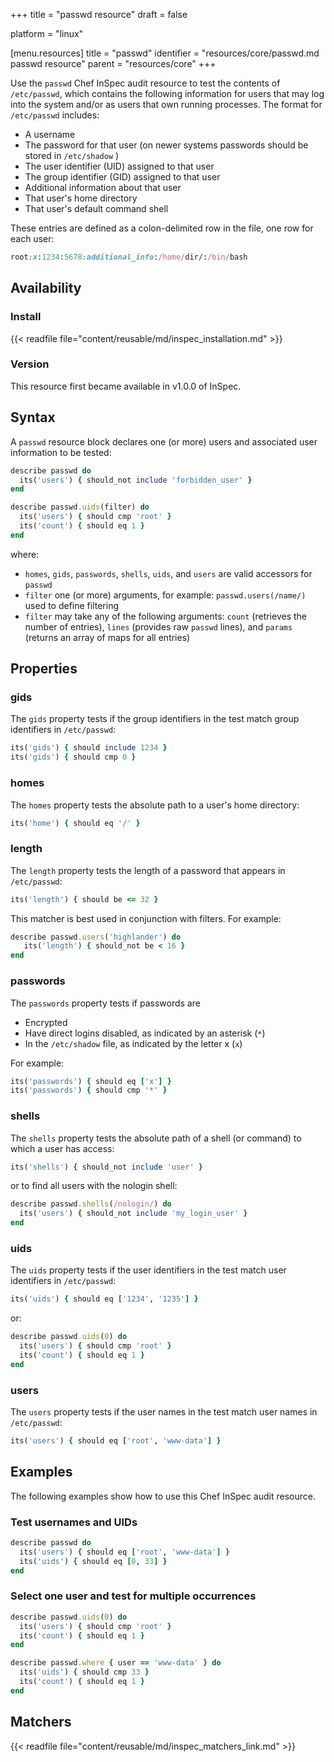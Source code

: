 +++
title = "passwd resource"
draft = false

platform = "linux"

[menu.resources]
    title = "passwd"
    identifier = "resources/core/passwd.md passwd resource"
    parent = "resources/core"
+++

Use the `passwd` Chef InSpec audit resource to test the contents of `/etc/passwd`, which contains the following information for users that may log into the system and/or as users that own running processes. The format for `/etc/passwd` includes:

- A username
- The password for that user (on newer systems passwords should be stored in `/etc/shadow` )
- The user identifier (UID) assigned to that user
- The group identifier (GID) assigned to that user
- Additional information about that user
- That user's home directory
- That user's default command shell

These entries are defined as a colon-delimited row in the file, one row for each user:

```ruby
root:x:1234:5678:additional_info:/home/dir/:/bin/bash
```

## Availability

### Install

{{< readfile file="content/reusable/md/inspec_installation.md" >}}

### Version

This resource first became available in v1.0.0 of InSpec.

## Syntax

A `passwd` resource block declares one (or more) users and associated user information to be tested:

```ruby
describe passwd do
  its('users') { should_not include 'forbidden_user' }
end

describe passwd.uids(filter) do
  its('users') { should cmp 'root' }
  its('count') { should eq 1 }
end
```

where:

- `homes`, `gids`, `passwords`, `shells`, `uids`, and `users` are valid accessors for `passwd`
- `filter` one (or more) arguments, for example: `passwd.users(/name/)` used to define filtering
- `filter` may take any of the following arguments: `count` (retrieves the number of entries), `lines` (provides raw `passwd` lines), and `params` (returns an array of maps for all entries)

## Properties

### gids

The `gids` property tests if the group identifiers in the test match group identifiers in `/etc/passwd`:

```ruby
its('gids') { should include 1234 }
its('gids') { should cmp 0 }
```

### homes

The `homes` property tests the absolute path to a user's home directory:

```ruby
its('home') { should eq '/' }
```

### length

The `length` property tests the length of a password that appears in `/etc/passwd`:

```ruby
its('length') { should be <= 32 }
```

This matcher is best used in conjunction with filters. For example:

```ruby
describe passwd.users('highlander') do
   its('length') { should_not be < 16 }
end
```

### passwords

The `passwords` property tests if passwords are

- Encrypted
- Have direct logins disabled, as indicated by an asterisk (`*`)
- In the `/etc/shadow` file, as indicated by the letter x (`x`)

For example:

```ruby
its('passwords') { should eq ['x'] }
its('passwords') { should cmp '*' }
```

### shells

The `shells` property tests the absolute path of a shell (or command) to which a user has access:

```ruby
its('shells') { should_not include 'user' }
```

or to find all users with the nologin shell:

```ruby
describe passwd.shells(/nologin/) do
  its('users') { should_not include 'my_login_user' }
end
```

### uids

The `uids` property tests if the user identifiers in the test match user identifiers in `/etc/passwd`:

```ruby
its('uids') { should eq ['1234', '1235'] }
```

or:

```ruby
describe passwd.uids(0) do
  its('users') { should cmp 'root' }
  its('count') { should eq 1 }
end
```

### users

The `users` property tests if the user names in the test match user names in `/etc/passwd`:

```ruby
its('users') { should eq ['root', 'www-data'] }
```

## Examples

The following examples show how to use this Chef InSpec audit resource.

### Test usernames and UIDs

```ruby
describe passwd do
  its('users') { should eq ['root', 'www-data'] }
  its('uids') { should eq [0, 33] }
end
```

### Select one user and test for multiple occurrences

```ruby
describe passwd.uids(0) do
  its('users') { should cmp 'root' }
  its('count') { should eq 1 }
end

describe passwd.where { user == 'www-data' } do
  its('uids') { should cmp 33 }
  its('count') { should eq 1 }
end
```

## Matchers

{{< readfile file="content/reusable/md/inspec_matchers_link.md" >}}
